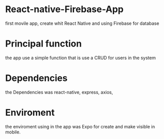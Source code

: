 # React-native-Firebase-App
first movile app, create whit React Native and using Firebase for database


# Principal function 
the app use a simple function that is use a CRUD for users in the system


# Dependencies
the Dependencies was react-native, express, axios, 


# Enviroment
the enviroment using in the app was Expo for create and
make visible in mobile.
